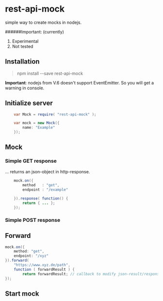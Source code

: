 # rest-api-mock

simple way to create mocks in nodejs.

######Important: (currently)
1. Experimental
2. Not tested

## Installation

   > npm install --save rest-api-mock
   
   **Important**: nodejs from V.6 doesn't support EventEmitter. So you will get a warning in console.  
   
## Initialize server   
````java
    var Mock = require( "rest-api-mock" );

    var mock = new Mock({
        name: "Example"
    });
````

## Mock

### Simple GET response

... returns an json-object in http-response.

````java
    mock.on({
        method   : "get",
        endpoint : "/example"
        
    }).response( function() {
        return { ... }; 
    });
````

### Simple POST response

## Forward 

````java
mock.on({
    method: "get",
    endpoint: "/xyz"
}).forward(
    "https://www.xyz.de/path",
    function ( forwardResult ) {
        return forwardResult; // callback to modify json-result/response bevore it goes to client.
});
````



## Start mock
